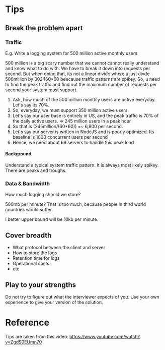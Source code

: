 # Tips

## Break the problem apart

### Traffic

E.g. Write a logging system for 500 million active monthly users

500 million is a big scary number that we cannot cannot really understand and know what to do with. We have to break it down into requests per second. But when doing that, its not a linear divide where u just divde 500million by 30*24*60*60 beecause traffic patterns are spikey. So, u need to find the peak traffic and find out the maximum number of requests per second your system must support.

1. Ask, how much of the 500 million monthly users are active everyday. Let's say its 70%.
2. So, everyday, we must support 350 million active users.
3. Let's say our user base is entirely in US, and the peak traffic is 70% of the daily active users. => 245 million users in a peak hour
4. So that is (245million/(60*60)) =~ 6,800 per second.
5. Let's say our server is written in NodeJS and is poorly optimized. Its baseline is 1000 concurrent users per second
6. Hence, we need about 68 servers to handle this peak load

#### Background
Understand a typical system traffic pattern. It is always most likely spikey. There are peaks and troughs.

### Data & Bandwidth
How much logging should we store?

500mb per minute? That is too much, because people in third world countries would suffer.

I better upper bound will be 10kb per minute.

## Cover breadth
* What protocol between the client and server
* How to store the logs
* Retention time for logs
* Operational costs
* etc

## Play to your strengths
Do not try to figure out what the interviewer expects of you. Use your own experience to give your version of the solution.

# Reference
Tips are taken from this video: https://www.youtube.com/watch?v=ZgdS0EUmn70

